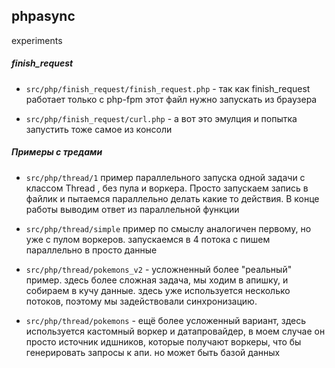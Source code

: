 ## phpasync
experiments


##### finish_request

- `src/php/finish_request/finish_request.php`  - так как finish_request работает 
только  с php-fpm  этот файл нужно запускать из браузера

- `src/php/finish_request/curl.php` - а вот это эмулция и попытка запустить
тоже  самое из консоли


##### Примеры c тредами

- `src/php/thread/1`  пример параллельного запуска одной задачи
с классом Thread , без пула и воркера. Просто запускаем запись в файлик и 
пытаемся параллельно делать какие то действия. В конце работы выводим ответ 
из параллельной функции

- `src/php/thread/simple`  пример по смыслу  аналогичен первому, но уже с пулом воркеров.
запускаемся в 4 потока с пишем параллельно в  просто данные


- `src/php/thread/pokemons_v2`  - усложненный более "реальный" пример. здесь более сложная задача,
мы ходим в апишку, и собираем  в кучу данные. здесь уже используется несколько
потоков, поэтому  мы задействовали синхронизацию.

- `src/php/thread/pokemons` - ещё более усложенный вариант, здесь используется 
кастомный воркер и датапровайдер, в моем случае он просто источник идшников,
которые получают воркеры, что бы генерировать запросы  к апи. но может быть
базой данных